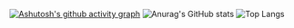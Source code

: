 [![Ashutosh's github activity graph](https://github-readme-activity-graph.vercel.app/graph?username=LanQin996&theme=dracula)](https://github.com/ashutosh00710/github-readme-activity-graph)
![Anurag's GitHub stats](https://github-readme-stats.vercel.app/api?username=LanQin996&show_icons=true)
![Top Langs](https://github-readme-stats.vercel.app/api/top-langs/?username=LanQin996&layout=compact&theme=tokyonight)
